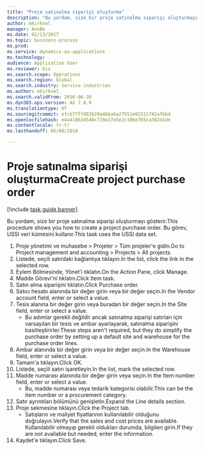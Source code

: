 ```yaml
--- 
title: "Proje satınalma siparişi oluşturma"
description: "Bu yordam, size bir proje satınalma siparişi oluşturmayı gösterir."
author: mkirknel
manager: AnnBe
ms.date: 02/13/2017
ms.topic: business-process
ms.prod: 
ms.service: dynamics-ax-applications
ms.technology: 
audience: Application User
ms.reviewer: bis
ms.search.scope: Operations
ms.search.region: Global
ms.search.industry: Service industries
ms.author: mkirknel
ms.search.validFrom: 2016-06-30
ms.dyn365.ops.version: AX 7.0.0
ms.translationtype: HT
ms.sourcegitcommit: efcb77ff883b29a4bbaba27551e02311742afbbd
ms.openlocfilehash: e4a418b34546c719e27e5e2c186e765ca38241de
ms.contentlocale: tr-tr
ms.lasthandoff: 05/08/2018

---
```

# <a name="create-project-purchase-order"></a><span data-ttu-id="78b6a-103">Proje satınalma siparişi oluşturma</span><span class="sxs-lookup"><span data-stu-id="78b6a-103">Create project purchase order</span></span>

[!include [task guide banner](../../includes/task-guide-banner.md)]

<span data-ttu-id="78b6a-104">Bu yordam, size bir proje satınalma siparişi oluşturmayı gösterir.</span><span class="sxs-lookup"><span data-stu-id="78b6a-104">This procedure shows you how to create a project purchase order.</span></span> <span data-ttu-id="78b6a-105">Bu görev, USSI veri kümesini kullanır.</span><span class="sxs-lookup"><span data-stu-id="78b6a-105">This task uses the USSI data set.</span></span>

1. <span data-ttu-id="78b6a-106">Proje yönetimi ve muhasebe > Projeler > Tüm projeler'e gidin.</span><span class="sxs-lookup"><span data-stu-id="78b6a-106">Go to Project management and accounting > Projects > All projects.</span></span>
2. <span data-ttu-id="78b6a-107">Listede, seçili satırdaki bağlantıya tıklayın.</span><span class="sxs-lookup"><span data-stu-id="78b6a-107">In the list, click the link in the selected row.</span></span>
3. <span data-ttu-id="78b6a-108">Eylem Bölmesinde, Yönet'i tıklatın.</span><span class="sxs-lookup"><span data-stu-id="78b6a-108">On the Action Pane, click Manage.</span></span>
4. <span data-ttu-id="78b6a-109">Madde Görevi'ni tıklatın.</span><span class="sxs-lookup"><span data-stu-id="78b6a-109">Click Item task.</span></span>
5. <span data-ttu-id="78b6a-110">Satın alma siparişini tıklatın.</span><span class="sxs-lookup"><span data-stu-id="78b6a-110">Click Purchase order.</span></span>
6. <span data-ttu-id="78b6a-111">Satıcı hesabı alanında bir değer girin veya bir değer seçin.</span><span class="sxs-lookup"><span data-stu-id="78b6a-111">In the Vendor account field, enter or select a value.</span></span>
7. <span data-ttu-id="78b6a-112">Tesis alanına bir değer girin veya buradan bir değer seçin.</span><span class="sxs-lookup"><span data-stu-id="78b6a-112">In the Site field, enter or select a value.</span></span>
    * <span data-ttu-id="78b6a-113">Bu adımlar gerekli değildir ancak satınalma siparişi satırları için varsayılan bir tesis ve ambar ayarlayarak, satınalma siparişini basitleştirirler.</span><span class="sxs-lookup"><span data-stu-id="78b6a-113">These steps aren't required, but they do simplify the purchase order by setting up a default site and warehouse for the purchase order lines.</span></span>  
8. <span data-ttu-id="78b6a-114">Ambar alanında bir değer girin veya bir değer seçin.</span><span class="sxs-lookup"><span data-stu-id="78b6a-114">In the Warehouse field, enter or select a value.</span></span>
9. <span data-ttu-id="78b6a-115">Tamam'a tıklayın.</span><span class="sxs-lookup"><span data-stu-id="78b6a-115">Click OK.</span></span>
10. <span data-ttu-id="78b6a-116">Listede, seçili satırı işaretleyin.</span><span class="sxs-lookup"><span data-stu-id="78b6a-116">In the list, mark the selected row.</span></span>
11. <span data-ttu-id="78b6a-117">Madde numarası alanında bir değer girin veya seçin.</span><span class="sxs-lookup"><span data-stu-id="78b6a-117">In the Item number field, enter or select a value.</span></span>
    * <span data-ttu-id="78b6a-118">Bu, madde numarası veya tedarik kategorisi olabilir.</span><span class="sxs-lookup"><span data-stu-id="78b6a-118">This can be the item number or a procurement category.</span></span>  
12. <span data-ttu-id="78b6a-119">Satır ayrıntıları bölümünü genişletin.</span><span class="sxs-lookup"><span data-stu-id="78b6a-119">Expand the Line details section.</span></span>
13. <span data-ttu-id="78b6a-120">Proje sekmesine tıklayın.</span><span class="sxs-lookup"><span data-stu-id="78b6a-120">Click the Project tab.</span></span>
    * <span data-ttu-id="78b6a-121">Satışların ve maliyet fiyatlarının kullanılabilir olduğunu doğrulayın.</span><span class="sxs-lookup"><span data-stu-id="78b6a-121">Verify that the sales and cost prices are available.</span></span> <span data-ttu-id="78b6a-122">Kullanılabilir olmayıp gerekli oldukları durumda, bilgileri girin.</span><span class="sxs-lookup"><span data-stu-id="78b6a-122">If they are not available but needed, enter the information.</span></span>  
14. <span data-ttu-id="78b6a-123">Kaydet'e tıklayın.</span><span class="sxs-lookup"><span data-stu-id="78b6a-123">Click Save.</span></span>


